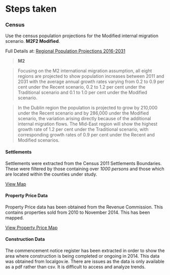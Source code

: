 # Steps taken

### Census
Use the census population projections for the Modified internal migration scenario. **M2F2 Modified**.

Full Details at: [Regional Population Projections
2016-2031](http://www.cso.ie/en/releasesandpublications/er/rpp/regionalpopulationprojections2016-2031/#.VHRmxmTF8sh)

> **M2**

> Focusing on the M2 international migration assumption, all eight regions are projected to show population increases between 2011 and 2031 with the average annual growth rates  varying from 0.2 to 0.9 per cent under the Recent scenario, 0.2 to 1.2 per cent under the Traditional scenario and 0.1 to 1.0 per cent under the  Modified scenario.

> In the Dublin region the population is projected to grow by 210,000 under the Recent scenario and by 286,000 under the Modified scenario, the variation arising directly because of the additional internal migration flows. The Mid-East region will show the highest growth rate of 1.2 per cent under the Traditional scenario, with corresponding growth rates of 0.9 per cent under the Recent and Modified scenarios. 
 
#### Settlements
Settlements were extracted from the Census 2011 Settlements Boundaries. These were filtered by those containing over *1000 persons* and those which are located within the counties under study.

[View Map](https://github.com/rustyb/property/blob/master/study_area_settlements.geojson)

<script src="https://embed.github.com/view/geojson/rustyb/property/master/study_area_settlements.geojson"></script>

#### Property Price Data
Property Price data has been obtained from the Revenue Commission. This contains properties sold from 2010 to November 2014. This has been mapped.

[View Property Price Map](https://github.com/rustyb/property/blob/master/price_reg_24_11_14.geojson)

#### Construction Data
The commencement notice register has been extracted in order to show the area where construction is being completed or ongoing in 2014. This data was obtained from localgov.ie. There are issues as the data is only available as a pdf rather than csv. It is difficult to access and analyze trends.

